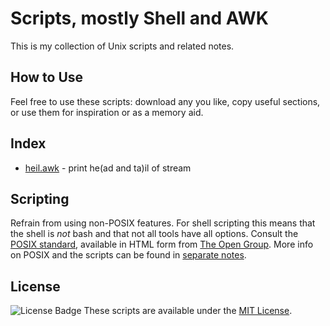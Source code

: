 # Scripts, mostly Shell and AWK

This is my collection of Unix scripts and related notes.

## How to Use

Feel free to use these scripts: download any you like,
copy useful sections, or use them for inspiration or
as a memory aid.

## Index

- [heil.awk](awk/heil.awk) - print he(ad and ta)il of stream

## Scripting

Refrain from using non-POSIX features. For shell scripting this
means that the shell is *not* bash and that not all tools have
all options. Consult the [POSIX standard][posix], available in
HTML form from [The Open Group][opengroup]. More info on POSIX
and the scripts can be found in [separate notes](doc/NOTES.md).

## License

![License Badge](https://img.shields.io/github/license/ujr/scripts)
These scripts are available under the [MIT License](LICENSE).

[posix]: https://pubs.opengroup.org/onlinepubs/9699919799/
[opengroup]: https://www.opengroup.org/
